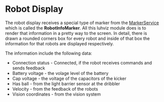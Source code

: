 # Robot Display
The robot display receives a special type of marker from the [MarkerService](../../../marker_service/README.md) which is called the **RobotInfoMarker**. All this luhviz module does is to render that information in a pretty way to the screen. In detail, there is drawn a rounded corners box for every robot and inside of that box the information for that robots are displayed respectively.

The information include the following data: 
- Connection status - Connected, if the robot receives commands and sends feedback
- Battery voltage - the volage level of the battery 
- Cap voltage - the voltage of the capacitors of the kicker
- Has ball - from the light barrier sensor at the dribbler
- Velocity - from the feedback of the robots
- Vision coordinates - from the vision system